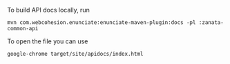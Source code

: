 To build API docs locally, run

    mvn com.webcohesion.enunciate:enunciate-maven-plugin:docs -pl :zanata-common-api

To open the file you can use

    google-chrome target/site/apidocs/index.html

